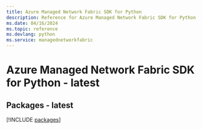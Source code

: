 ```yaml
---
title: Azure Managed Network Fabric SDK for Python
description: Reference for Azure Managed Network Fabric SDK for Python
ms.date: 04/16/2024
ms.topic: reference
ms.devlang: python
ms.service: managednetworkfabric
---
```

# Azure Managed Network Fabric SDK for Python - latest
## Packages - latest
[!INCLUDE [packages](managed-network-fabric-index.md)]